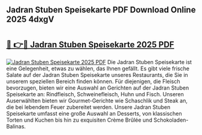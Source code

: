 ## Jadran Stuben Speisekarte PDF Download Online 2025 4dxgV

# <h2><a href="http://gcckf9i.nevu.top/?p=Jadran+Stuben+Speisekarte">🔗 👉🔴 Jadran Stuben Speisekarte 2025 PDF</a></h2>

[![Jadran Stuben Speisekarte 2025 PDF](https://i.imgur.com/dBaPXMq.png)](http://gcckf9i.nevu.top/?p=Jadran+Stuben+Speisekarte)
Die Jadran Stuben Speisekarte ist eine Gelegenheit, etwas zu wählen, das Ihnen gefällt. Es gibt viele frische Salate auf der Jadran Stuben Speisekarte unseres Restaurants, die Sie in unserem speziellen Bereich finden können. Für diejenigen, die Fleisch bevorzugen, bieten wir eine Auswahl an Gerichten auf der Jadran Stuben Speisekarte an: Rindfleisch, Schweinefleisch, Huhn und Fisch. Unseren Auserwählten bieten wir Gourmet-Gerichte wie Schaschlik und Steak an, die bei lebendem Feuer zubereitet werden. Unsere Jadran Stuben Speisekarte umfasst eine große Auswahl an Desserts, von klassischen Torten und Kuchen bis hin zu exquisiten Crème Brûlée und Schokoladen-Balinas.
